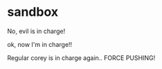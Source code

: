 # sandbox

No, evil is in charge!

ok, now I'm in charge!!

Regular corey is in charge again.. FORCE PUSHING!